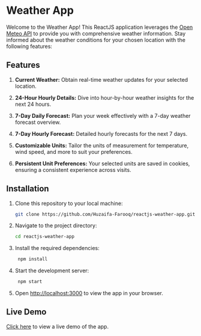 # Weather App

Welcome to the Weather App! This ReactJS application leverages the [Open Meteo API](https://open-meteo.com/) to provide you with comprehensive weather information. Stay informed about the weather conditions for your chosen location with the following features:

## Features

1. **Current Weather:** Obtain real-time weather updates for your selected location.

2. **24-Hour Hourly Details:** Dive into hour-by-hour weather insights for the next 24 hours.

3. **7-Day Daily Forecast:** Plan your week effectively with a 7-day weather forecast overview.

4. **7-Day Hourly Forecast:** Detailed hourly forecasts for the next 7 days.

5. **Customizable Units:** Tailor the units of measurement for temperature, wind speed, and more to suit your preferences.

6. **Persistent Unit Preferences:** Your selected units are saved in cookies, ensuring a consistent experience across visits.

## Installation

1. Clone this repository to your local machine:

   ```sh
   git clone https://github.com/Huzaifa-Farooq/reactjs-weather-app.git
    ```
2. Navigate to the project directory:

   ```sh
   cd reactjs-weather-app
   ```
3. Install the required dependencies:

   ```sh
    npm install
    ```
4. Start the development server:

   ```sh
    npm start
    ```
5. Open [http://localhost:3000](http://localhost:3000) to view the app in your browser.

<!-- Live demo -->
## Live Demo
[Click here](https://weatherly-005.netlify.app/) to view a live demo of the app.
